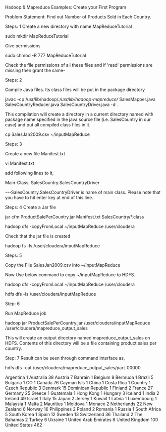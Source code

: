 Hadoop & Mapreduce Examples: Create your First Program

Problem Statement: Find out Number of Products Sold in Each Country.

Steps: 1
Create a new directory with name MapReduceTutorial

sudo mkdir MapReduceTutorial


Give permissions

sudo chmod -R 777 MapReduceTutorial

Check the file permissions of all these files and if 'read' permissions are missing then grant the same-


Steps: 2

Compile Java files. Its class files will be put in the package directory

javac  -cp /usr/lib/hadoop/*:/usr/lib/hadoop-mapreduce/* SalesMapper.java SalesCountryReducer.java SalesCountryDriver.java -d .


This compilation will create a directory in a current directory named with package name specified in the java source file (i.e. SalesCountry in our case) and put all compiled class files in it.


cp SalesJan2009.csv ~/inputMapReduce


Steps: 3

Create a new file Manifest.txt

vi Manifest.txt

add following lines to it,

Main-Class: SalesCountry.SalesCountryDriver

---SalesCountry.SalesCountryDriver is name of main class. Please note that you have to hit enter key at end of this line.

Steps: 4
Create a Jar file

jar cfm ProductSalePerCountry.jar Manifest.txt SalesCountry/*.class

hadoop dfs -copyFromLocal ~/inputMapReduce /user/cloudera

Check that the jar file is created

hadoop fs -ls /user/cloudera/inputMapReduce

Steps: 5

Copy the File SalesJan2009.csv into ~/inputMapReduce

Now Use below command to copy ~/inputMapReduce to HDFS.


hadoop dfs -copyFromLocal ~/inputMapReduce /user/cloudera

hdfs dfs -ls /user/cloudera/inputMapReduce


Step: 6

Run MapReduce job

hadoop jar ProductSalePerCountry.jar /user/cloudera/inputMapReduce /user/cloudera/mapreduce_output_sales

This will create an output directory named mapreduce_output_sales on HDFS. Contents of this directory will be a file containing product sales per country.

Step: 7
Result can be seen through command interface as,

hdfs dfs -cat /user/cloudera/mapreduce_output_sales/part-00000


Argentina	1
Australia	38
Austria	7
Bahrain	1
Belgium	8
Bermuda	1
Brazil	5
Bulgaria	1
CO	1
Canada	76
Cayman Isls	1
China	1
Costa Rica	1
Country	1
Czech Republic	3
Denmark	15
Dominican Republic	1
Finland	2
France	27
Germany	25
Greece	1
Guatemala	1
Hong Kong	1
Hungary	3
Iceland	1
India	2
Ireland	49
Israel	1
Italy	15
Japan	2
Jersey	1
Kuwait	1
Latvia	1
Luxembourg	1
Malaysia	1
Malta	2
Mauritius	1
Moldova	1
Monaco	2
Netherlands	22
New Zealand	6
Norway	16
Philippines	2
Poland	2
Romania	1
Russia	1
South Africa	5
South Korea	1
Spain	12
Sweden	13
Switzerland	36
Thailand	2
The Bahamas	2
Turkey	6
Ukraine	1
United Arab Emirates	6
United Kingdom	100
United States	462